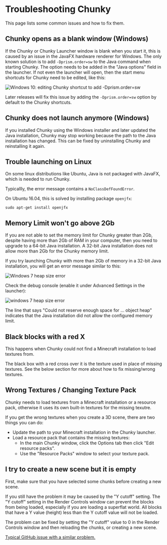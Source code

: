 Troubleshooting Chunky
======================

This page lists some common issues and how to fix them.

## Chunky opens as a blank window (Windows)

If the Chunky or Chunky Launcher window is blank when you start it, this
is caused by an issue in the JavaFX hardware renderer for Windows.
The only known solution is to add `-Dprism.order=sw` to the Java command
when starting Chunky. The option needs to be added in the "Java options"
field in the launcher. If not even the launcher will open, then the
start menu shortcuts for Chunky need to be edited, like this:

![Windows 10: editing Chunky shortcut to add -Dprism.order=sw](prism_order_sw_windows.png)

Later releases will fix this issue by adding the `-Dprism.order=sw` option
by default to the Chunky shortcuts.


## Chunky does not launch anymore (Windows)

If you installed Chunky using the Windows installer and later updated the Java installation,
Chunky may stop working because the path to the Java installation has changed. This can
be fixed by uninstalling Chunky and reinstalling it again.

## Trouble launching on Linux


On some linux distributions like Ubuntu, Java is not packaged with JavaFX,
which is needed to run Chunky.

Typicallly, the error message contains a `NoClassDefFoundError`.

On Ubuntu 16.04, this is solved by installing package `openjfx`:

```
sudo apt-get install openjfx
```

## Memory Limit won't go above 2Gb

If you are not able to set the memory limit for Chunky greater than 2Gb,
despite having more than 2Gb of RAM in your computer, then you need to upgrade
to a 64-bit Java installation.  A 32-bit Java installation does not allow more
than 2Gb for the Chunky memory limit.

If you try launching Chunky with more than 2Gb of memory in a 32-bit Java installation,
you will get an error message similar to this:

![Windows 7 heap size error](heapsize_win32.png)

Check the debug console (enable it under Advanced Settings in the launcher):

![windows 7 heap size error](heapsize_win32_console.png)

The line that says "Could not reserve enough space for ...  object heap"
indicates that the Java installation did not allow the configured memory limit.


## Black blocks with a red X

This happens when Chunky could not find a Minecraft installation to load textures from.

The black box with a red cross over it is the texture used in place of missing textures.
See the below section for more about how to fix missing/wrong textures.


## Wrong Textures / Changing Texture Pack

Chunky needs to load textures from a Minecraft installation or a resource pack,
otherwise it uses its own built-in textures for the missing texutre.

If you get the wrong textures when you create a 3D scene, there are two things you can do:

* Update the path to your Minecraft installation in the Chunky launcher.
* Load a resource pack that contains the missing textures:
    * In the main Chunky window, click the Options tab then click "Edit resource packs".
    * Use the "Resource Packs" window to select your texture pack.


## I try to create a new scene but it is empty

First, make sure that you have selected some chunks before creating a new scene.

If you still have the problem it may be caused by the "Y cutoff" setting.
The "Y cutoff" setting in the Render Controls window can prevent the blocks from being loaded,
especially if you are loading a superflat world. All blocks that have a Y value (height) less
than the Y cutoff value will not be loaded.

The problem can be fixed by setting the "Y cutoff" value to 0 in the Render Controls window
and then reloading the chunks, or creating a new scene.

[Typical GitHub issue with a similar problem.](https://github.com/llbit/chunky/issues/380)

